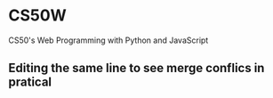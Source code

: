 # CS50W
CS50's Web Programming with Python and JavaScript

## Editing the same line to see merge conflics in pratical
